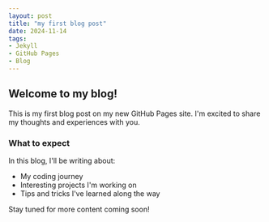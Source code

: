 ```yaml
---
layout: post
title: "my first blog post"
date: 2024-11-14
tags:
- Jekyll
- GitHub Pages
- Blog
---
```


## Welcome to my blog!

This is my first blog post on my new GitHub Pages site. 
I'm excited to share my thoughts and experiences with you.

### What to expect

In this blog, I'll be writing about:
- My coding journey
- Interesting projects I'm working on
- Tips and tricks I've learned along the way

Stay tuned for more content coming soon!
